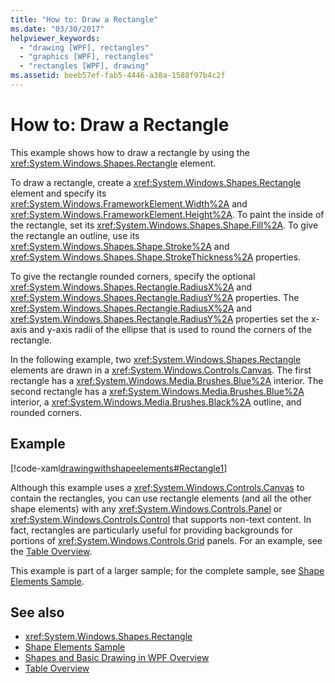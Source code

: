 ```yaml
---
title: "How to: Draw a Rectangle"
ms.date: "03/30/2017"
helpviewer_keywords: 
  - "drawing [WPF], rectangles"
  - "graphics [WPF], rectangles"
  - "rectangles [WPF], drawing"
ms.assetid: beeb57ef-fab5-4446-a38a-1588f97b4c2f
---
```

# How to: Draw a Rectangle
This example shows how to draw a rectangle by using the <xref:System.Windows.Shapes.Rectangle> element.  
  
 To draw a rectangle, create a <xref:System.Windows.Shapes.Rectangle> element and specify its <xref:System.Windows.FrameworkElement.Width%2A> and <xref:System.Windows.FrameworkElement.Height%2A>. To paint the inside of the rectangle, set its <xref:System.Windows.Shapes.Shape.Fill%2A>. To give the rectangle an outline, use its <xref:System.Windows.Shapes.Shape.Stroke%2A> and <xref:System.Windows.Shapes.Shape.StrokeThickness%2A> properties.  
  
 To give the rectangle rounded corners, specify the optional <xref:System.Windows.Shapes.Rectangle.RadiusX%2A> and <xref:System.Windows.Shapes.Rectangle.RadiusY%2A> properties. The <xref:System.Windows.Shapes.Rectangle.RadiusX%2A> and <xref:System.Windows.Shapes.Rectangle.RadiusY%2A> properties set the x-axis and y-axis radii of the ellipse that is used to round the corners of the rectangle.  
  
 In the following example, two <xref:System.Windows.Shapes.Rectangle> elements are drawn in a <xref:System.Windows.Controls.Canvas>. The first rectangle has a <xref:System.Windows.Media.Brushes.Blue%2A> interior. The second rectangle has a <xref:System.Windows.Media.Brushes.Blue%2A> interior, a <xref:System.Windows.Media.Brushes.Black%2A> outline, and rounded corners.  
  
## Example  
 [!code-xaml[drawingwithshapeelements#Rectangle1](../../../../samples/snippets/csharp/VS_Snippets_Wpf/DrawingWithShapeElements/CS/rectangleexample.xaml#rectangle1)]  
  
 Although this example uses a <xref:System.Windows.Controls.Canvas> to contain the rectangles, you can use rectangle elements (and all the other shape elements) with any <xref:System.Windows.Controls.Panel> or <xref:System.Windows.Controls.Control> that supports non-text content. In fact, rectangles are particularly useful for providing backgrounds for portions of <xref:System.Windows.Controls.Grid> panels. For an example, see the [Table Overview](../../../../docs/framework/wpf/advanced/table-overview.md).  
  
 This example is part of a larger sample; for the complete sample, see [Shape Elements Sample](https://go.microsoft.com/fwlink/?LinkID=160037).  
  
## See also
- <xref:System.Windows.Shapes.Rectangle>
- [Shape Elements Sample](https://go.microsoft.com/fwlink/?LinkID=160037)
- [Shapes and Basic Drawing in WPF Overview](../../../../docs/framework/wpf/graphics-multimedia/shapes-and-basic-drawing-in-wpf-overview.md)
- [Table Overview](../../../../docs/framework/wpf/advanced/table-overview.md)
